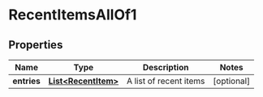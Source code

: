 

# RecentItemsAllOf1


## Properties

| Name | Type | Description | Notes |
|------------ | ------------- | ------------- | -------------|
|**entries** | [**List&lt;RecentItem&gt;**](RecentItem.md) | A list of recent items |  [optional] |




